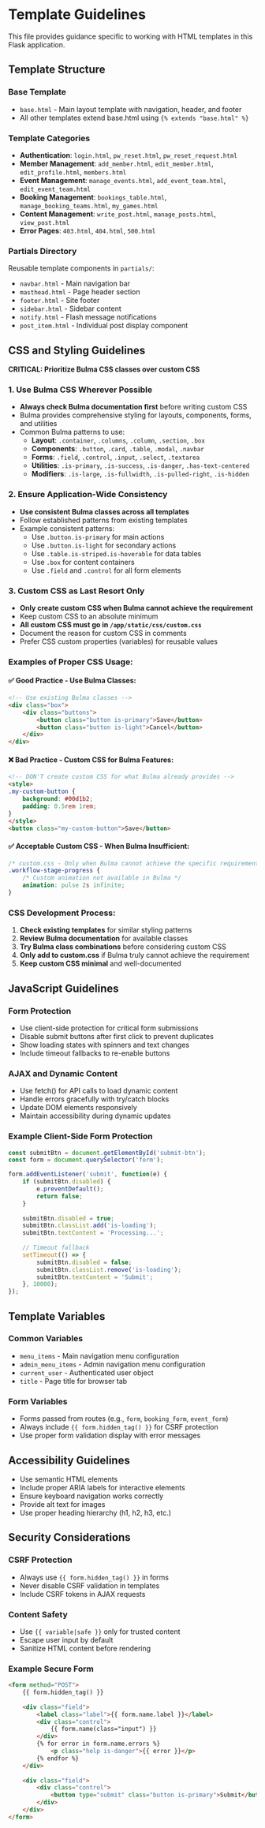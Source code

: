 # Template Guidelines

This file provides guidance specific to working with HTML templates in this Flask application.

## Template Structure

### Base Template
- `base.html` - Main layout template with navigation, header, and footer
- All other templates extend base.html using `{% extends "base.html" %}`

### Template Categories
- **Authentication**: `login.html`, `pw_reset.html`, `pw_reset_request.html`
- **Member Management**: `add_member.html`, `edit_member.html`, `edit_profile.html`, `members.html`
- **Event Management**: `manage_events.html`, `add_event_team.html`, `edit_event_team.html`
- **Booking Management**: `bookings_table.html`, `manage_booking_teams.html`, `my_games.html`
- **Content Management**: `write_post.html`, `manage_posts.html`, `view_post.html`
- **Error Pages**: `403.html`, `404.html`, `500.html`

### Partials Directory
Reusable template components in `partials/`:
- `navbar.html` - Main navigation bar
- `masthead.html` - Page header section
- `footer.html` - Site footer
- `sidebar.html` - Sidebar content
- `notify.html` - Flash message notifications
- `post_item.html` - Individual post display component

## CSS and Styling Guidelines

**CRITICAL: Prioritize Bulma CSS classes over custom CSS**

### 1. Use Bulma CSS Wherever Possible
- **Always check Bulma documentation first** before writing custom CSS
- Bulma provides comprehensive styling for layouts, components, forms, and utilities
- Common Bulma patterns to use:
  - **Layout**: `.container`, `.columns`, `.column`, `.section`, `.box`
  - **Components**: `.button`, `.card`, `.table`, `.modal`, `.navbar`
  - **Forms**: `.field`, `.control`, `.input`, `.select`, `.textarea`
  - **Utilities**: `.is-primary`, `.is-success`, `.is-danger`, `.has-text-centered`
  - **Modifiers**: `.is-large`, `.is-fullwidth`, `.is-pulled-right`, `.is-hidden`

### 2. Ensure Application-Wide Consistency
- **Use consistent Bulma classes across all templates**
- Follow established patterns from existing templates
- Example consistent patterns:
  - Use `.button.is-primary` for main actions
  - Use `.button.is-light` for secondary actions  
  - Use `.table.is-striped.is-hoverable` for data tables
  - Use `.box` for content containers
  - Use `.field` and `.control` for all form elements

### 3. Custom CSS as Last Resort Only
- **Only create custom CSS when Bulma cannot achieve the requirement**
- Keep custom CSS to an absolute minimum
- **All custom CSS must go in `/app/static/css/custom.css`**
- Document the reason for custom CSS in comments
- Prefer CSS custom properties (variables) for reusable values

### Examples of Proper CSS Usage:

#### ✅ Good Practice - Use Bulma Classes:
```html
<!-- Use existing Bulma classes -->
<div class="box">
    <div class="buttons">
        <button class="button is-primary">Save</button>
        <button class="button is-light">Cancel</button>
    </div>
</div>
```

#### ❌ Bad Practice - Custom CSS for Bulma Features:
```html
<!-- DON'T create custom CSS for what Bulma already provides -->
<style>
.my-custom-button { 
    background: #00d1b2; 
    padding: 0.5rem 1rem; 
}
</style>
<button class="my-custom-button">Save</button>
```

#### ✅ Acceptable Custom CSS - When Bulma Insufficient:
```css
/* custom.css - Only when Bulma cannot achieve the specific requirement */
.workflow-stage-progress {
    /* Custom animation not available in Bulma */
    animation: pulse 2s infinite;
}
```

### CSS Development Process:
1. **Check existing templates** for similar styling patterns
2. **Review Bulma documentation** for available classes
3. **Try Bulma class combinations** before considering custom CSS
4. **Only add to custom.css** if Bulma truly cannot achieve the requirement
5. **Keep custom CSS minimal** and well-documented

## JavaScript Guidelines

### Form Protection
- Use client-side protection for critical form submissions
- Disable submit buttons after first click to prevent duplicates
- Show loading states with spinners and text changes
- Include timeout fallbacks to re-enable buttons

### AJAX and Dynamic Content
- Use fetch() for API calls to load dynamic content
- Handle errors gracefully with try/catch blocks
- Update DOM elements responsively
- Maintain accessibility during dynamic updates

### Example Client-Side Form Protection
```javascript
const submitBtn = document.getElementById('submit-btn');
const form = document.querySelector('form');

form.addEventListener('submit', function(e) {
    if (submitBtn.disabled) {
        e.preventDefault();
        return false;
    }
    
    submitBtn.disabled = true;
    submitBtn.classList.add('is-loading');
    submitBtn.textContent = 'Processing...';
    
    // Timeout fallback
    setTimeout(() => {
        submitBtn.disabled = false;
        submitBtn.classList.remove('is-loading');
        submitBtn.textContent = 'Submit';
    }, 10000);
});
```

## Template Variables

### Common Variables
- `menu_items` - Main navigation menu configuration
- `admin_menu_items` - Admin navigation menu configuration
- `current_user` - Authenticated user object
- `title` - Page title for browser tab

### Form Variables
- Forms passed from routes (e.g., `form`, `booking_form`, `event_form`)
- Always include `{{ form.hidden_tag() }}` for CSRF protection
- Use proper form validation display with error messages

## Accessibility Guidelines

- Use semantic HTML elements
- Include proper ARIA labels for interactive elements
- Ensure keyboard navigation works correctly
- Provide alt text for images
- Use proper heading hierarchy (h1, h2, h3, etc.)

## Security Considerations

### CSRF Protection
- Always use `{{ form.hidden_tag() }}` in forms
- Never disable CSRF validation in templates
- Include CSRF tokens in AJAX requests

### Content Safety
- Use `{{ variable|safe }}` only for trusted content
- Escape user input by default
- Sanitize HTML content before rendering

### Example Secure Form
```html
<form method="POST">
    {{ form.hidden_tag() }}
    
    <div class="field">
        <label class="label">{{ form.name.label }}</label>
        <div class="control">
            {{ form.name(class="input") }}
        </div>
        {% for error in form.name.errors %}
            <p class="help is-danger">{{ error }}</p>
        {% endfor %}
    </div>
    
    <div class="field">
        <div class="control">
            <button type="submit" class="button is-primary">Submit</button>
        </div>
    </div>
</form>
```